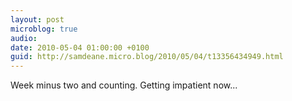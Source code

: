```yaml
---
layout: post
microblog: true
audio: 
date: 2010-05-04 01:00:00 +0100
guid: http://samdeane.micro.blog/2010/05/04/t13356434949.html
---
```

Week minus two and counting. Getting impatient now...
